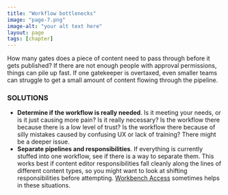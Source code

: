 ```yaml
---
title: "Workflow bottlenecks"
image: "page-7.png"
image-alt: "your alt text here"
layout: page
tags: [chapter]
---
```

How many gates does a piece of content need to pass through before it gets
published? If there are not enough people with approval permissions, things
can pile up fast. If one gatekeeper is overtaxed, even smaller teams can
struggle to get a small amount of content flowing through the pipeline.

### SOLUTIONS

- **Determine if the workflow is really needed**. Is it meeting your needs, or
is it just causing more pain? Is it really necessary? Is the workflow there
because there is a low level of trust? Is the workflow there because of
silly mistakes caused by confusing UX or lack of training? There might
be a deeper issue.
- **Separate pipelines and responsibilities**. If everything is currently stuffed
into one workflow, see if there is a way to separate them. This works best
if content editor responsibilities fall cleanly along the lines of different
content types, so you might want to look at shifting responsibilities before
attempting. [Workbench Access](https://www.drupal.org/project/workbench_access) sometimes helps in these situations.
